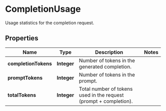 

# CompletionUsage

Usage statistics for the completion request.

## Properties

| Name | Type | Description | Notes |
|------------ | ------------- | ------------- | -------------|
|**completionTokens** | **Integer** | Number of tokens in the generated completion. |  |
|**promptTokens** | **Integer** | Number of tokens in the prompt. |  |
|**totalTokens** | **Integer** | Total number of tokens used in the request (prompt + completion). |  |



